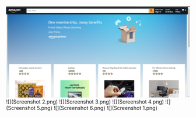 ![](1.png)
![](Screenshot 2.png)
![](Screenshot 3.png)
![](Screenshot 4.png)
![](Screenshot 5.png)
![](Screenshot 6.png)
![](Screenshot 1.png)
